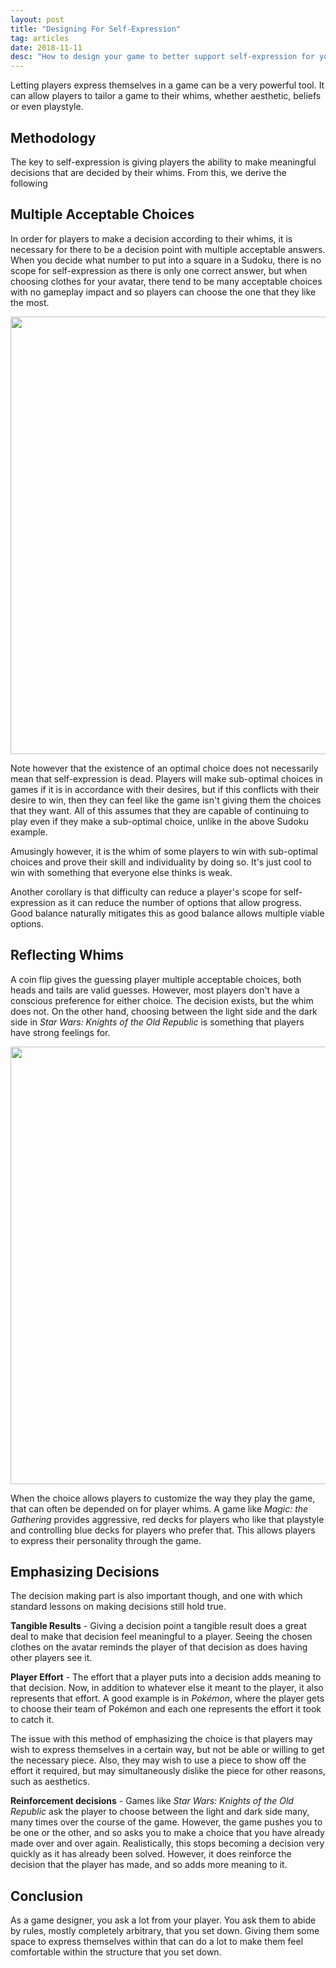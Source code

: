 ```yaml
---
layout: post
title: "Designing For Self-Expression"
tag: articles
date: 2018-11-11
desc: "How to design your game to better support self-expression for your players."
---
```



Letting players express themselves in a game can be a very powerful tool. It can allow players to tailor a game to their whims, whether aesthetic, beliefs or even playstyle.

## Methodology

The key to self-expression is giving players the ability to make meaningful decisions that are decided by their whims. From this, we derive the following

## Multiple Acceptable Choices

In order for players to make a decision according to their whims, it is necessary for there to be a decision point with multiple acceptable answers. When you decide what number to put into a square in a Sudoku, there is no scope for self-expression as there is only one correct answer, but when choosing clothes for your avatar, there tend to be many acceptable choices with no gameplay impact and so players can choose the one that they like the most.

<img src="/blogImages/acrossing_thumb.jpg" width="700px" />

Note however that the existence of an optimal choice does not necessarily mean that self-expression is dead. Players will make sub-optimal choices in games if it is in accordance with their desires, but if this conflicts with their desire to win, then they can feel like the game isn't giving them the choices that they want. All of this assumes that they are capable of continuing to play even if they make a sub-optimal choice, unlike in the above Sudoku example.


Amusingly however, it is the whim of some players to win with sub-optimal choices and prove their skill and individuality by doing so. It's just cool to win with something that everyone else thinks is weak.


Another corollary is that difficulty can reduce a player's scope for self-expression as it can reduce the number of options that allow progress. Good balance naturally mitigates this as good balance allows multiple viable options.

## Reflecting Whims

A coin flip gives the guessing player multiple acceptable choices, both heads and tails are valid guesses. However, most players don't have a conscious preference for either choice. The decision exists, but the whim does not. On the other hand, choosing between the light side and the dark side in *Star Wars: Knights of the Old Republic* is something that players have strong feelings for.

<img src="/blogImages/KotOR_Alignment.jpg" width="700px" />

When the choice allows players to customize the way they play the game, that can often be depended on for player whims. A game like *Magic: the Gathering* provides aggressive, red decks for players who like that playstyle and controlling blue decks for players who prefer that. This allows players to express their personality through the game.

## Emphasizing Decisions

The decision making part is also important though, and one with which standard lessons on making decisions still hold true.


<b>Tangible Results</b> - Giving a decision point a tangible result does a great deal to make that decision feel meaningful to a player. Seeing the chosen clothes on the avatar reminds the player of that decision as does having other players see it.


<b>Player Effort</b> - The effort that a player puts into a decision adds meaning to that decision. Now, in addition to whatever else it meant to the player, it also represents that effort. A good example is in *Pokémon*, where the player gets to choose their team of Pokémon and each one represents the effort it took to catch it.


The issue with this method of emphasizing the choice is that players may wish to express themselves in a certain way, but not be able or willing to get the necessary piece. Also, they may wish to use a piece to show off the effort it required, but may simultaneously dislike the piece for other reasons, such as aesthetics.


<b>Reinforcement decisions</b> - Games like *Star Wars: Knights of the Old Republic* ask the player to choose between the light and dark side many, many times over the course of the game. However, the game pushes you to be one or the other, and so asks you to make a choice that you have already made over and over again. Realistically, this stops becoming a decision very quickly as it has already been solved. However, it does reinforce the decision that the player has made, and so adds more meaning to it.

## Conclusion

As a game designer, you ask a lot from your player. You ask them to abide by rules, mostly completely arbitrary, that you set down. Giving them some space to express themselves within that can do a lot to make them feel comfortable within the structure that you set down.

